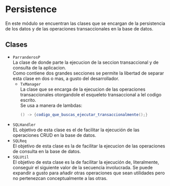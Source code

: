 # Persistence
En este módulo se encuentran las clases que se encargan de la persistencia de los datos y de las operaciones transaccionales en la base de datos.

## Clases
- `ParranderosP`<br>
La clase de donde parte la ejecucion de la seccion transaccional y de consulta de la aplicacion.<br>
Como contiene dos grandes secciones se permite la libertad de separar esta clase en dos o mas, a gusto del desarrollador.
    - `TxManager`<br>
      La clase que se encarga de la ejecucion de las operaciones transaccionales otorgandole el esqueleto transaccional
      a lel codigo escrito.<br>
      Se usa a manera de lambdas:
      ```java
      () -> {codigo_que_buscas_ejecutar_transaccionalmente();}
      ```
- `SQLHandler`<br>
EL objetivo de esta clase es el de facilitar la ejecución de las operaciones CRUD en la base de datos.
- `SQLReq`<br>
El objetivo de esta clase es la de facilitar la ejecucion de las operaciones de consulta en la base de datos.
- `SQLUtil`<br>
El objetivo de esta clase es la de facilitar la ejecución de, literalmente, conseguir el siguiente valor de la secuencia involucrada.
Se puede expandir a gusto para añadir otras operaciones que sean utilidades pero no pertenezcan conceptualmente a las otras.